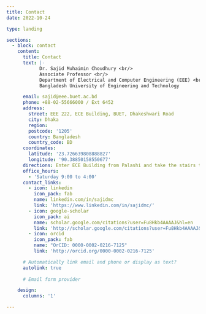 ```yaml
---
title: Contact
date: 2022-10-24

type: landing

sections:
  - block: contact
    content:
      title: Contact
      text: |-
            Dr. Sajid Muhaimin Choudhury <br/>
            Associate Professor <br/>
            Department of Electrical and Computer Engineering (EEE) <br/>
            Bangladesh University of Engineering and Technology

      email: sajid@eee.buet.ac.bd
      phone: +88-02-55666000 / Ext 6452
      address:
        street: EEE 222, ECE Building, BUET, Dhakeshwari Road
        city: Dhaka
        region: 
        postcode: '1205'
        country: Bangladesh
        country_code: BD
      coordinates:
        latitude: '23.726639808888827'
        longitude: '90.38850158550677'
      directions: Enter ECE Building from Palashi and take the stairs to Office 222 on Floor 2
      office_hours:
        - 'Saturday 9:00 to 4:00'
      contact_links:
        - icon: linkedin
          icon_pack: fab
          name: linkedin.com/in/sajidmc
          link: 'https://www.linkedin.com/in/sajidmc/'
        - icon: google-scholar
          icon_pack: ai
          name: scholar.google.com/citations?user=Fu8Hkb4AAAAJ&hl=en
          link: 'http://scholar.google.com/citations?user=Fu8Hkb4AAAAJ&hl=en'
        - icon: orcid
          icon_pack: fab
          name: "OrCID: 0000-0002-0216-7125"
          link: 'http://orcid.org/0000-0002-0216-7125'        

      # Automatically link email and phone or display as text?
      autolink: true
    
      # Email form provider

    design:
      columns: '1'

---
```


